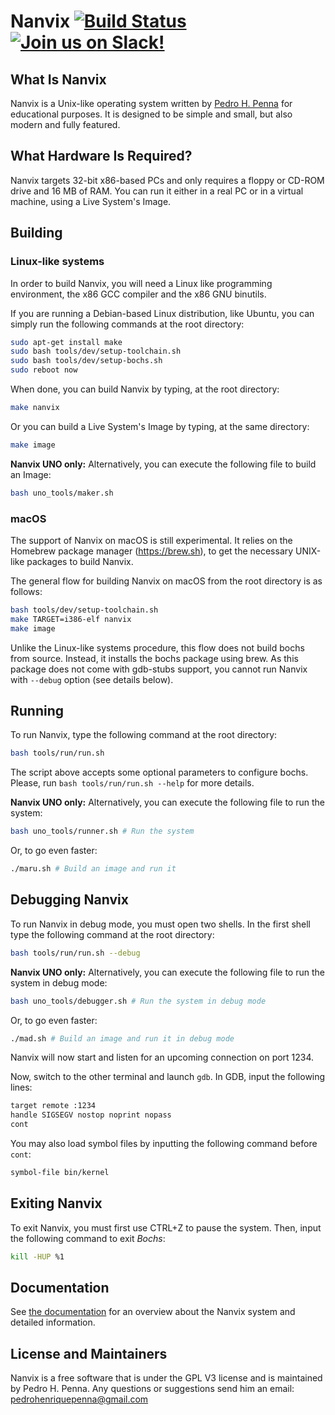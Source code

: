 # Nanvix [![Build Status](https://travis-ci.org/nanvix/nanvix.svg?branch=master)](https://travis-ci.org/nanvix/nanvix) [![Join us on Slack!](https://img.shields.io/badge/chat-on%20Slack-e01563.svg)](https://join.slack.com/t/nanvix/shared_invite/enQtMzY2Nzg5OTQ4NTAyLWY1NWNkNjlmMDU1NjgwZmU2Njk5ODQxOTFmMGY0YjNlZWU0NWUxNThiNzgwNTAyMWE5YTcyOTc4Njk2NjBiZjk)

## What Is Nanvix

Nanvix is a Unix-like operating system written by [Pedro H. Penna](https://github.com/ppenna) for
educational purposes. It is designed to be simple and small, but also
modern and fully featured.

## What Hardware Is Required?

Nanvix targets 32-bit x86-based PCs and only requires a floppy or
CD-ROM drive and 16 MB of RAM. You can run it either in a real PC
or in a virtual machine, using a Live System's Image.

## Building

### Linux-like systems
In order to build Nanvix, you will need a Linux like programming
environment, the x86 GCC compiler and the x86 GNU binutils.

If you are running a Debian-based Linux distribution, like Ubuntu,
you can simply run the following commands at the root directory:

```sh
sudo apt-get install make
sudo bash tools/dev/setup-toolchain.sh
sudo bash tools/dev/setup-bochs.sh
sudo reboot now
```

When done, you can build Nanvix by typing, at the root directory:

```sh
make nanvix
```

Or you can build a Live System's Image by typing, at the same directory:

```sh
make image
```

**Nanvix UNO only:** Alternatively, you can execute the following file to build an Image:
```sh
bash uno_tools/maker.sh
```

### macOS

The support of Nanvix on macOS is still experimental.
It relies on the Homebrew package manager (https://brew.sh), to get
the necessary UNIX-like packages to build Nanvix.

The general flow for building Nanvix on macOS from the root directory
is as follows:

```sh
bash tools/dev/setup-toolchain.sh
make TARGET=i386-elf nanvix
make image
```

Unlike the Linux-like systems procedure, this flow does not build
bochs from source. Instead, it installs the bochs package using brew.
As this package does not come with gdb-stubs support, you cannot run
Nanvix with `--debug` option (see details below).

## Running

To run Nanvix, type the following command at the root directory:

```sh
bash tools/run/run.sh
```

The script above accepts some optional parameters to configure bochs.
Please, run `bash tools/run/run.sh --help` for more details.

**Nanvix UNO only:** Alternatively, you can execute the following file to run the system:
```sh
bash uno_tools/runner.sh # Run the system
```
Or, to go even faster:
```sh
./maru.sh # Build an image and run it
```

## Debugging Nanvix

To run Nanvix in debug mode, you must open two shells.
In the first shell type the following command at the root directory:

```sh
bash tools/run/run.sh --debug
```
**Nanvix UNO only:** Alternatively, you can execute the following file to run the system in debug mode:
```sh
bash uno_tools/debugger.sh # Run the system in debug mode
```
Or, to go even faster:
```sh
./mad.sh # Build an image and run it in debug mode
```

Nanvix will now start and listen for an upcoming connection on port 1234.

Now, switch to the other terminal and launch `gdb`. In GDB, input the following lines:
```sh
target remote :1234
handle SIGSEGV nostop noprint nopass
cont
```

You may also load symbol files by inputting the following command before `cont`:
```sh
symbol-file bin/kernel
```

## Exiting Nanvix

To exit Nanvix, you must first use CTRL+Z to pause the system. Then, input the following command to exit *Bochs*:
```sh
kill -HUP %1
```

## Documentation

See [the documentation](https://github.com/nanvix/documentation/blob/master/README.md) for an overview about the Nanvix system and detailed information.

## License and Maintainers

Nanvix is a free software that is under the GPL V3 license and is
maintained by Pedro H. Penna. Any questions or suggestions send him an
email: <pedrohenriquepenna@gmail.com>
